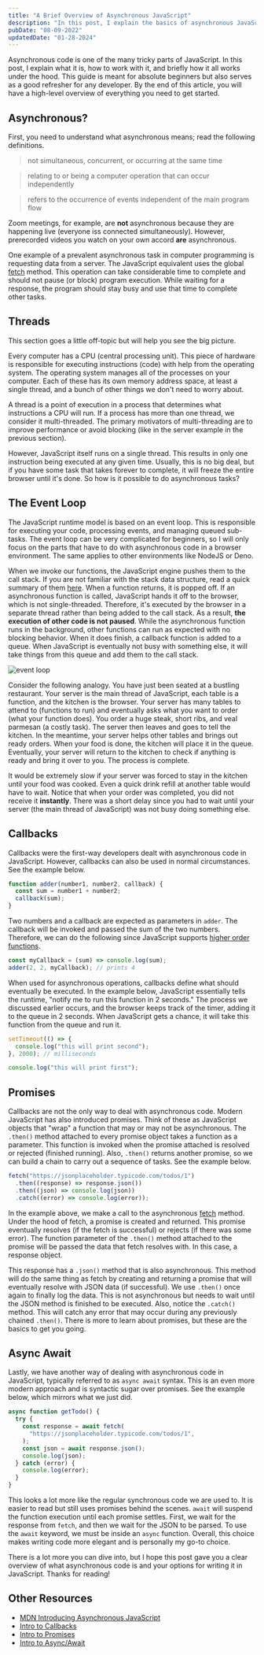```yaml
---
title: "A Brief Overview of Asynchronous JavaScript"
description: "In this post, I explain the basics of asynchronous JavaScript. This guide is meant for absolute beginners but also serves as a good refresher for any developer."
pubDate: "08-09-2022"
updatedDate: "01-28-2024"
---
```


Asynchronous code is one of the many tricky parts of JavaScript. In this post, I explain what it is, how to work with it, and briefly how it all works under the hood. This guide is meant for absolute beginners but also serves as a good refresher for any developer. By the end of this article, you will have a high-level overview of everything you need to get started.

## Asynchronous?

First, you need to understand what asynchronous means; read the following definitions.

> not simultaneous, concurrent, or occurring at the same time

> relating to or being a computer operation that can occur independently

> refers to the occurrence of events independent of the main program flow

Zoom meetings, for example, are **not** asynchronous because they are happening live (everyone iss connected simultaneously). However, prerecorded videos you watch on your own accord **are** asynchronous.

One example of a prevalent asynchronous task in computer programming is requesting data from a server. The JavaScript equivalent uses the global [fetch](https://developer.mozilla.org/en-US/docs/Web/API/fetch) method. This operation can take considerable time to complete and should not pause (or block) program execution. While waiting for a response, the program should stay busy and use that time to complete other tasks.

## Threads

This section goes a little off-topic but will help you see the big picture.

Every computer has a CPU (central processing unit). This piece of hardware is responsible for executing instructions (code) with help from the operating system. The operating system manages all of the processes on your computer. Each of these has its own memory address space, at least a single thread, and a bunch of other things we don't need to worry about.

A thread is a point of execution in a process that determines what instructions a CPU will run. If a process has more than one thread, we consider it multi-threaded. The primary motivators of multi-threading are to improve performance or avoid blocking (like in the server example in the previous section).

However, JavaScript itself runs on a single thread. This results in only one instruction being executed at any given time. Usually, this is no big deal, but if you have some task that takes forever to complete, it will freeze the entire browser until it's done. So how is it possible to do asynchronous tasks?

## The Event Loop

The JavaScript runtime model is based on an event loop. This is responsible for executing your code, processing events, and managing queued sub-tasks. The event loop can be very complicated for beginners, so I will only focus on the parts that have to do with asynchronous code in a browser environment. The same applies to other environments like NodeJS or Deno.

When we invoke our functions, the JavaScript engine pushes them to the call stack. If you are not familiar with the stack data structure, read a quick summary of them [here](<https://en.wikipedia.org/wiki/Stack_(abstract_data_type)>). When a function returns, it is popped off. If an asynchronous function is called, JavaScript hands it off to the browser, which is not single-threaded. Therefore, it's executed by the browser in a separate thread rather than being added to the call stack. As a result, **the execution of other code is not paused**. While the asynchronous function runs in the background, other functions can run as expected with no blocking behavior. When it does finish, a callback function is added to a queue. When JavaScript is eventually not busy with something else, it will take things from this queue and add them to the call stack.

![event loop](/_tmp/public/img/intro-to-async-js/event-loop.png)

Consider the following analogy. You have just been seated at a bustling restaurant. Your server is the main thread of JavaScript, each table is a function, and the kitchen is the browser. Your server has many tables to attend to (functions to run) and eventually asks what you want to order (what your function does). You order a huge steak, short ribs, and veal parmesan (a costly task). The server then leaves and goes to tell the kitchen. In the meantime, your server helps other tables and brings out ready orders. When your food is done, the kitchen will place it in the queue. Eventually, your server will return to the kitchen to check if anything is ready and bring it over to you. The process is complete.

It would be extremely slow if your server was forced to stay in the kitchen until your food was cooked. Even a quick drink refill at another table would have to wait. Notice that when your order was completed, you did not receive it **instantly**. There was a short delay since you had to wait until your server (the main thread of JavaScript) was not busy doing something else.

## Callbacks

Callbacks were the first-way developers dealt with asynchronous code in JavaScript. However, callbacks can also be used in normal circumstances. See the example below.

```js
function adder(number1, number2, callback) {
  const sum = number1 + number2;
  callback(sum);
}
```

Two numbers and a callback are expected as parameters in `adder`. The callback will be invoked and passed the sum of the two numbers. Therefore, we can do the following since JavaScript supports [higher order functions](https://developer.mozilla.org/en-US/docs/Glossary/First-class_Function).

```js
const myCallback = (sum) => console.log(sum);
adder(2, 2, myCallback); // prints 4
```

When used for asynchronous operations, callbacks define what should eventually be executed. In the example below, JavaScript essentially tells the runtime, "notify me to run this function in 2 seconds." The process we discussed earlier occurs, and the browser keeps track of the timer, adding it to the queue in 2 seconds. When JavaScript gets a chance, it will take this function from the queue and run it.

```js
setTimeout(() => {
  console.log("this will print second");
}, 2000); // milliseconds

console.log("this will print first");
```

## Promises

Callbacks are not the only way to deal with asynchronous code. Modern JavaScript has also introduced promises. Think of these as JavaScript objects that "wrap" a function that may or may not be asynchronous. The `.then()` method attached to every promise object takes a function as a parameter. This function is invoked when the promise attached is resolved or rejected (finished running). Also, `.then()` returns another promise, so we can build a chain to carry out a sequence of tasks. See the example below.

```js
fetch("https://jsonplaceholder.typicode.com/todos/1")
  .then((response) => response.json())
  .then((json) => console.log(json))
  .catch((error) => console.log(error));
```

In the example above, we make a call to the asynchronous [fetch](https://developer.mozilla.org/en-US/docs/Web/API/fetch) method. Under the hood of fetch, a promise is created and returned. This promise eventually resolves (if the fetch is successful) or rejects (if there was some error). The function parameter of the `.then()` method attached to the promise will be passed the data that fetch resolves with. In this case, a response object.

This response has a `.json()` method that is also asynchronous. This method will do the same thing as fetch by creating and returning a promise that will eventually resolve with JSON data (if successful). We use `.then()` once again to finally log the data. This is not asynchronous but needs to wait until the JSON method is finished to be executed. Also, notice the `.catch()` method. This will catch any error that may occur during any previously chained `.then()`. There is more to learn about promises, but these are the basics to get you going.

## Async Await

Lastly, we have another way of dealing with asynchronous code in JavaScript, typically referred to as `async await` syntax. This is an even more modern approach and is syntactic sugar over promises. See the example below, which mirrors what we just did.

```js
async function getTodo() {
  try {
    const response = await fetch(
      "https://jsonplaceholder.typicode.com/todos/1",
    );
    const json = await response.json();
    console.log(json);
  } catch (error) {
    console.log(error);
  }
}
```

This looks a lot more like the regular synchronous code we are used to. It is easier to read but still uses promises behind the scenes. `await` will suspend the function execution until each promise settles. First, we wait for the response from `fetch`, and then we wait for the JSON to be parsed. To use the `await` keyword, we must be inside an `async` function. Overall, this choice makes writing code more elegant and is personally my go-to choice.

There is a lot more you can dive into, but I hope this post gave you a clear overview of what asynchronous code is and your options for writing it in JavaScript. Thanks for reading!

## Other Resources

- [MDN Introducing Asynchronous JavaScript](https://developer.mozilla.org/en-US/docs/Learn/JavaScript/Asynchronous/Introducing)
- [Intro to Callbacks](https://javascript.info/callbacks)
- [Intro to Promises](https://javascript.info/promise-basics)
- [Intro to Async/Await](https://javascript.info/async-await)
